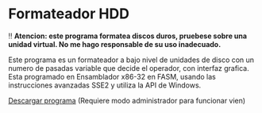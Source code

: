 # Formateador HDD

:bangbang: **Atencion: este programa formatea discos duros, pruebese sobre una unidad virtual. No me hago responsable de su uso inadecuado.**

Este programa es un formateador a bajo nivel de unidades de disco con un numero de pasadas variable que decide el operador, con interfaz grafica. Esta programado en Ensamblador x86-32 en FASM, usando las instrucciones avanzadas SSE2 y utiliza la API de Windows.

[Descargar programa](raw/master/Main.exe) (Requiere modo administrador para funcionar vien)